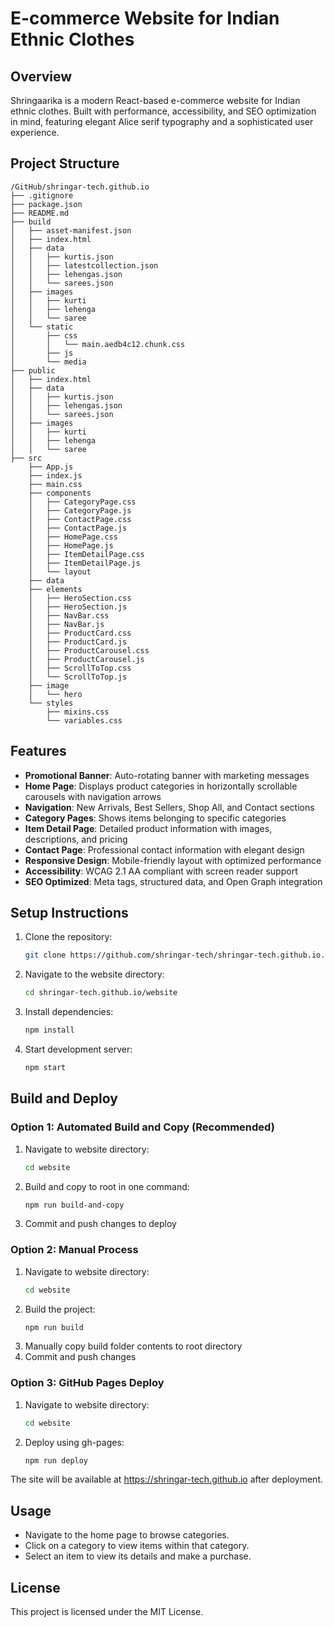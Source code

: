 # E-commerce Website for Indian Ethnic Clothes

## Overview
Shringaarika is a modern React-based e-commerce website for Indian ethnic clothes. Built with performance, accessibility, and SEO optimization in mind, featuring elegant Alice serif typography and a sophisticated user experience.

## Project Structure
```
/GitHub/shringar-tech.github.io
├── .gitignore
├── package.json
├── README.md
├── build
│   ├── asset-manifest.json
│   ├── index.html
│   ├── data
│   │   ├── kurtis.json
│   │   ├── latestcollection.json
│   │   ├── lehengas.json
│   │   └── sarees.json
│   ├── images
│   │   ├── kurti
│   │   ├── lehenga
│   │   └── saree
│   └── static
│       ├── css
│       │   └── main.aedb4c12.chunk.css
│       ├── js
│       └── media
├── public
│   ├── index.html
│   ├── data
│   │   ├── kurtis.json
│   │   ├── lehengas.json
│   │   └── sarees.json
│   ├── images
│   │   ├── kurti
│   │   ├── lehenga
│   │   └── saree
├── src
    ├── App.js
    ├── index.js
    ├── main.css
    ├── components
    │   ├── CategoryPage.css
    │   ├── CategoryPage.js
    │   ├── ContactPage.css
    │   ├── ContactPage.js
    │   ├── HomePage.css
    │   ├── HomePage.js
    │   ├── ItemDetailPage.css
    │   ├── ItemDetailPage.js
    │   └── layout
    ├── data
    ├── elements
    │   ├── HeroSection.css
    │   ├── HeroSection.js
    │   ├── NavBar.css
    │   ├── NavBar.js
    │   ├── ProductCard.css
    │   ├── ProductCard.js
    │   ├── ProductCarousel.css
    │   ├── ProductCarousel.js
    │   ├── ScrollToTop.css
    │   └── ScrollToTop.js
    ├── image
    │   └── hero
    └── styles
        ├── mixins.css
        └── variables.css
```

## Features
- **Promotional Banner**: Auto-rotating banner with marketing messages
- **Home Page**: Displays product categories in horizontally scrollable carousels with navigation arrows
- **Navigation**: New Arrivals, Best Sellers, Shop All, and Contact sections
- **Category Pages**: Shows items belonging to specific categories
- **Item Detail Page**: Detailed product information with images, descriptions, and pricing
- **Contact Page**: Professional contact information with elegant design
- **Responsive Design**: Mobile-friendly layout with optimized performance
- **Accessibility**: WCAG 2.1 AA compliant with screen reader support
- **SEO Optimized**: Meta tags, structured data, and Open Graph integration

## Setup Instructions
1. Clone the repository:
   ```bash
   git clone https://github.com/shringar-tech/shringar-tech.github.io.git
   ```
2. Navigate to the website directory:
   ```bash
   cd shringar-tech.github.io/website
   ```
3. Install dependencies:
   ```bash
   npm install
   ```
4. Start development server:
   ```bash
   npm start
   ```

## Build and Deploy

### Option 1: Automated Build and Copy (Recommended)
1. Navigate to website directory:
   ```bash
   cd website
   ```
2. Build and copy to root in one command:
   ```bash
   npm run build-and-copy
   ```
3. Commit and push changes to deploy

### Option 2: Manual Process
1. Navigate to website directory:
   ```bash
   cd website
   ```
2. Build the project:
   ```bash
   npm run build
   ```
3. Manually copy build folder contents to root directory
4. Commit and push changes

### Option 3: GitHub Pages Deploy
1. Navigate to website directory:
   ```bash
   cd website
   ```
2. Deploy using gh-pages:
   ```bash
   npm run deploy
   ```

The site will be available at https://shringar-tech.github.io after deployment.

## Usage
- Navigate to the home page to browse categories.
- Click on a category to view items within that category.
- Select an item to view its details and make a purchase.

## License
This project is licensed under the MIT License.